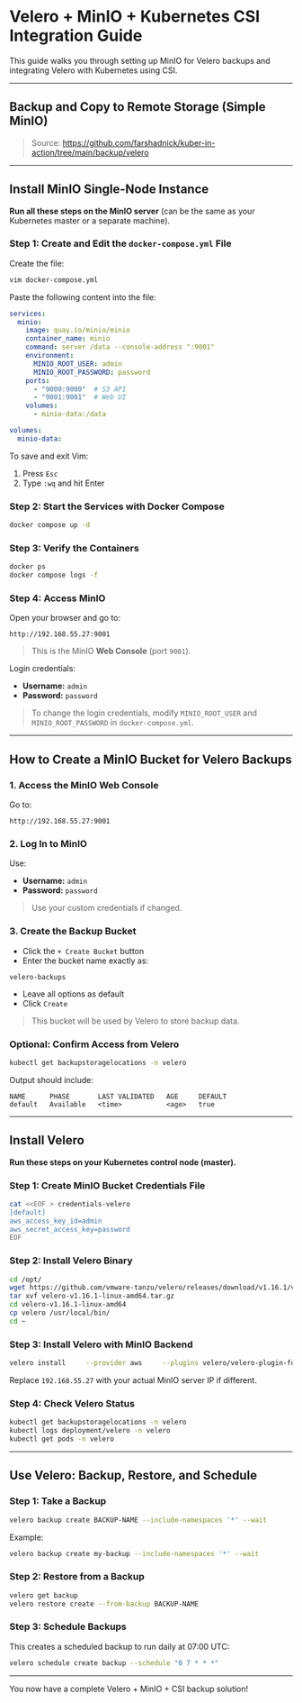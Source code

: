 
# Velero + MinIO + Kubernetes CSI Integration Guide

This guide walks you through setting up MinIO for Velero backups and integrating Velero with Kubernetes using CSI.

---

##  Backup and Copy to Remote Storage (Simple MinIO)

> Source: https://github.com/farshadnick/kuber-in-action/tree/main/backup/velero

---

##  Install MinIO Single-Node Instance

 **Run all these steps on the MinIO server** (can be the same as your Kubernetes master or a separate machine).

### Step 1: Create and Edit the `docker-compose.yml` File

Create the file:

```bash
vim docker-compose.yml
```

Paste the following content into the file:

```yaml
services:
  minio:
    image: quay.io/minio/minio
    container_name: minio
    command: server /data --console-address ":9001"
    environment:
      MINIO_ROOT_USER: admin
      MINIO_ROOT_PASSWORD: password
    ports:
      - "9000:9000"  # S3 API
      - "9001:9001"  # Web UI
    volumes:
      - minio-data:/data

volumes:
  minio-data:
```

To save and exit Vim:
1. Press `Esc`
2. Type `:wq` and hit Enter

### Step 2: Start the Services with Docker Compose

```bash
docker compose up -d
```

### Step 3: Verify the Containers

```bash
docker ps
docker compose logs -f
```

### Step 4: Access MinIO

Open your browser and go to:

```
http://192.168.55.27:9001
```

> This is the MinIO **Web Console** (port `9001`).

Login credentials:

- **Username:** `admin`
- **Password:** `password`

> To change the login credentials, modify `MINIO_ROOT_USER` and `MINIO_ROOT_PASSWORD` in `docker-compose.yml`.

---

##  How to Create a MinIO Bucket for Velero Backups

### 1. Access the MinIO Web Console

Go to:

```
http://192.168.55.27:9001
```

### 2. Log In to MinIO

Use:

- **Username:** `admin`
- **Password:** `password`

> Use your custom credentials if changed.

### 3. Create the Backup Bucket

- Click the `+ Create Bucket` button
- Enter the bucket name exactly as:

```
velero-backups
```

- Leave all options as default
- Click `Create`

> This bucket will be used by Velero to store backup data.

###  Optional: Confirm Access from Velero

```bash
kubectl get backupstoragelocations -n velero
```

Output should include:

```
NAME      PHASE       LAST VALIDATED   AGE     DEFAULT
default   Available   <time>           <age>   true
```

---

##  Install Velero

 **Run these steps on your Kubernetes control node (master).**

### Step 1: Create MinIO Bucket Credentials File

```bash
cat <<EOF > credentials-velero
[default]
aws_access_key_id=admin
aws_secret_access_key=password
EOF
```

### Step 2: Install Velero Binary

```bash
cd /opt/
wget https://github.com/vmware-tanzu/velero/releases/download/v1.16.1/velero-v1.16.1-linux-amd64.tar.gz
tar xvf velero-v1.16.1-linux-amd64.tar.gz
cd velero-v1.16.1-linux-amd64
cp velero /usr/local/bin/
cd ~
```

### Step 3: Install Velero with MinIO Backend

```bash
velero install     --provider aws     --plugins velero/velero-plugin-for-aws:v1.10.0     --bucket velero-backups     --secret-file ./credentials-velero     --backup-location-config region=minio,s3Url=http://192.168.55.27:9000,s3ForcePathStyle="true"     --use-volume-snapshots=false
```

Replace `192.168.55.27` with your actual MinIO server IP if different.

### Step 4: Check Velero Status

```bash
kubectl get backupstoragelocations -n velero
kubectl logs deployment/velero -n velero
kubectl get pods -n velero
```

---

##  Use Velero: Backup, Restore, and Schedule

### Step 1: Take a Backup

```bash
velero backup create BACKUP-NAME --include-namespaces '*' --wait
```
Example:
```bash
velero backup create my-backup --include-namespaces '*' --wait
```

### Step 2: Restore from a Backup

```bash
velero get backup
velero restore create --from-backup BACKUP-NAME
```

### Step 3: Schedule Backups

This creates a scheduled backup to run daily at 07:00 UTC:

```bash
velero schedule create backup --schedule "0 7 * * *"
```

---

 You now have a complete Velero + MinIO + CSI backup solution!
